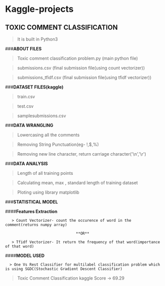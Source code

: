 # Kaggle-projects
## TOXIC COMMENT CLASSIFICATION

> It is built in Python3 

###**ABOUT FILES**

>Toxic comment classification problem.py (main python file)

>submissions.csv (final submission file(using count vectorizer))

>submissions_tfidf.csv (final submission file(using tfidf vectorizer))

###**DATASET FILES(kaggle)**

>train.csv
 
>test.csv

>samplesubmissions.csv

###**DATA WRANGLING**

>Lowercasing all the comments

>Removing String Punctuation(eg- !,$,%)

>Removing new line character, return carriage character('\n','\r')

###**DATA ANALYSIS**

>Length of all training points

>Calculating mean, max , standard length of training dataset

>Ploting using library matplotlib

###**STATISTICAL MODEL**

 ####**Features Extraction**
 
       > Count Vectorizer- count the occurence of word in the comment(returns numpy array)
       
                                    **OR**
                                    
       > Tfidf Vectorizer- It return the frequency of that word(importance of that word)
       
 ####**MODEL USED**
 
      > One Vs Rest Classifier for multilabel classification problem which is using SGDC(Stochastic Gradient Descent Classifier)
      
      

> Toxic Comment Classification kaggle Score -> 69.29


